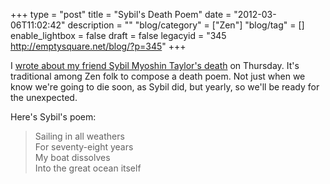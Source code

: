 +++
type = "post"
title = "Sybil's Death Poem"
date = "2012-03-06T11:02:42"
description = ""
"blog/category" = ["Zen"]
"blog/tag" = []
enable_lightbox = false
draft = false
legacyid = "345 http://emptysquare.net/blog/?p=345"
+++

<p>I <a href="/blog/sybil-myoshin-taylor/">wrote about my friend Sybil Myoshin Taylor's
death</a> on Thursday. It's traditional among
Zen folk to compose a death poem. Not just when we know we're going to
die soon, as Sybil did, but yearly, so we'll be ready for the
unexpected.</p>
<p>Here's Sybil's poem:</p>
<blockquote>
<p>Sailing in all weathers<br/>
For seventy-eight years<br/> 
My boat dissolves<br/>
Into the great ocean itself</p>
</blockquote>
    